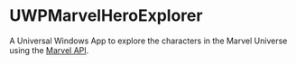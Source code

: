# UWPMarvelHeroExplorer
A Universal Windows App to explore the characters in the Marvel Universe using the [Marvel API](https://developer.marvel.com/).
